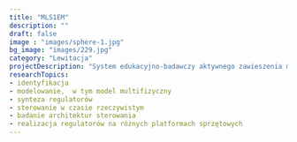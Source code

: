 ```yaml
---
title: "MLS1EM"
description: ""
draft: false
image : "images/sphere-1.jpg"
bg_image: "images/229.jpg"
category: "Lewitacja"
projectDescription: "System edukacyjno-badawczy aktywnego zawieszenia magnetycznego (MLS1EM), z lewitująca sferą (różne masy i rozmiary), pomiar odległości, natężenia prądu, pola magnetycznego    "
researchTopics:
- identyfikacja 
- modelowanie,  w tym model multifizyczny 
- synteza regulatorów 
- sterowanie w czasie rzeczywistym 
- badanie architektur sterowania 
- realizacja regulatorów na różnych platformach sprzętowych 
---
```



